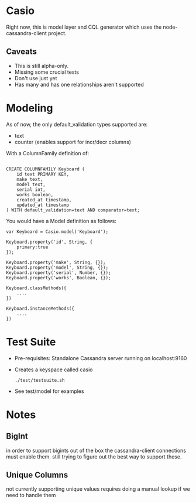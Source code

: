 Casio
=====
Right now, this is model layer and CQL generator which uses the node-cassandra-client project.

Caveats
-------
- This is still alpha-only.
- Missing some crucial tests
- Don't use just yet
- Has many and has one relationships aren't supported

Modeling
========

As of now, the only default_validation types supported are:

- text
- counter (enables support for incr/decr columns)

With a ColumnFamily definition of:

~~~

CREATE COLUMNFAMILY Keyboard (
    id text PRIMARY KEY,
    make text,
    model text,
    serial int,
    works boolean,
    created_at timestamp,
    updated_at timestamp
) WITH default_validation=text AND comparator=text;

~~~

You would have a Model definition as follows:

~~~
var Keyboard = Casio.model('Keyboard');

Keyboard.property('id', String, {
	primary:true
});

Keyboard.property('make', String, {});
Keyboard.property('model', String, {});
Keyboard.property('serial', Number, {});
Keyboard.property('works', Boolean, {});

Keyboard.classMethods({
	....
})

Keyboard.instanceMethods({
	....
})
~~~

Test Suite
==========
- Pre-requisites: Standalone Cassandra server running on localhost:9160
- Creates a keyspace called casio

	`./test/testsuite.sh`

- See test/model for examples

Notes
=====

BigInt
------
in order to support bigints out of the box the cassandra-client connections must enable them.
still trying to figure out the best way to support these.

Unique Columns
--------------
not currently supporting unique values
requires doing a manual lookup if we need to handle them